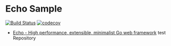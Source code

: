 # Echo Sample
[![Build Status](https://travis-ci.org/opklnm102/echo-sample.svg?branch=master)](https://travis-ci.org/opklnm102/echo-sample)
[![codecov](https://codecov.io/gh/opklnm102/echo-sample/branch/master/graph/badge.svg)](https://codecov.io/gh/opklnm102/echo-sample)

* [Echo - High performance, extensible, minimalist Go web framework](https://echo.labstack.com/) test Repository
